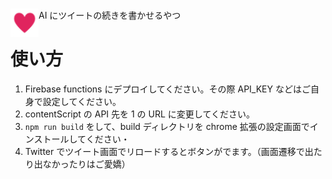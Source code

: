 # <img src="public/icons/icon_48.png" width="45" align="left">

AI にツイートの続きを書かせるやつ

# 使い方

1. Firebase functions にデプロイしてください。その際 API_KEY などはご自身で設定してください。
2. contentScript の API 先を 1 の URL に変更してください。
3. `npm run build` をして、build ディレクトリを chrome 拡張の設定画面でインストールしてください・
4. Twitter でツイート画面でリロードするとボタンがでます。（画面遷移で出たり出なかったりはご愛嬌）
